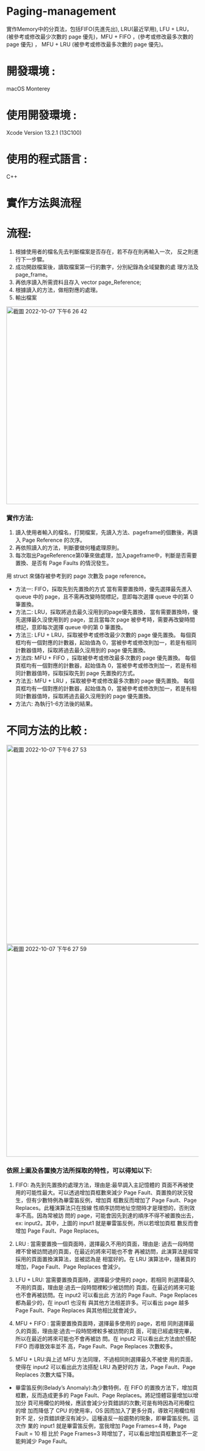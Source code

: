 # Paging-management
實作Memory中的分頁法，包括FIFO(先進先出), LRU(最近罕用),  LFU + LRU，(被參考或修改最少次數的 page 優先)，MFU + FIFO ，(參考或修改最多次數的 page 優先) ， MFU + LRU (被參考或修改最多次數的 page 優先)。
# 開發環境 : 
macOS Monterey
# 使用開發環境 : 
Xcode Version 13.2.1 (13C100) 
# 使用的程式語言 : 
C++
# 實作方法與流程

# 流程:
1. 根據使用者的檔名先去判斷檔案是否存在，若不存在則再輸入一次， 反之則進行下一步驟。
2. 成功開啟檔案後，讀取檔案第一行的數字，分別紀錄為全域變數的處 理方法及 page_frame。
3. 再依序讀入所需資料且存入 vector<int> page_Reference;
4. 根據讀入的方法，做相對應的處理。
5. 輸出檔案
  <img width="517" alt="截圖 2022-10-07 下午6 26 42" src="https://user-images.githubusercontent.com/95215851/194532963-7df2dcc8-1b43-4d83-b08c-0fef9cf909b4.png">

### 實作方法:
1. 讀入使用者輸入的檔名，打開檔案，先讀入方法、pageframe的個數後，再讀入 Page Reference 的次序。
2. 再依照讀入的方法，判斷要做何種處理原則。
3. 每次取出PageReference第0筆來做處理，加入pageframe中，判斷是否需要置換、是否有 Page Faults 的情況發生。

用 struct 來儲存被參考到的 page 次數及 page reference。
  * 方法一: FIFO，採取先到先置換的方式
  當有需要置換時，優先選擇最先進入 queue 中的 page，且不需再改變時間標記，意即每次選擇 queue 中的第 0 筆置換。
  * 方法二: LRU，採取將過去最久沒用到的page優先置換，
  當有需要置換時，優先選擇最久沒使用到的 page，並且當每次 page 被參考時，需要再改變時間標記，意即每次選擇 queue 中的第 0 筆置換。
  * 方法三: LFU + LRU，採取被參考或修改最少次數的 page 優先置換。 
  每個頁框均有一個對應的計數器，起始值為 0，當被參考或修改則加一，若是有相同計數器值時，採取將過去最久沒用到的 page 優先置換。
  * 方法四: MFU + FIFO ，採取被參考或修改最多次數的 page 優先置換。
  每個頁框均有一個對應的計數器，起始值為 0，當被參考或修改則加一，若是有相同計數器值時，採取採取先到 page 先置換的方式。
  * 方法五: MFU + LRU ，採取被參考或修改最多次數的 page 優先置換。
  每個頁框均有一個對應的計數器，起始值為 0，當被參考或修改則加一，若是有相同計數器值時，採取將過去最久沒用到的 page 優先置換。
  * 方法六: 為執行1-6方法後的結果。

# 不同方法的比較 :
  <img width="521" alt="截圖 2022-10-07 下午6 27 53" src="https://user-images.githubusercontent.com/95215851/194533181-7bb42ca1-4f44-440f-9667-96caafd45be0.png">
  
<img width="556" alt="截圖 2022-10-07 下午6 27 59" src="https://user-images.githubusercontent.com/95215851/194533195-07bd78f1-57a9-4e09-bbf5-7c414e211a9a.png">

  ### 依照上圖及各置換方法所採取的特性，可以得知以下:
1. FIFO: 為先到先置換的處理方法，理由是:最早調入主記憶體的 頁面不再被使用的可能性最大。可以透過增加頁框數來減少 Page Fault、頁置換的狀況發生，但有少數特例為畢雷笛反例，增加頁 框數反而增加了 Page Fault、Page Replaces。此種演算法只在按線 性順序訪問地址空間時才是理想的，否則效率不高。因為常被訪 問的 page，可能會因先到達的順序不得不被置換出去，ex: input2。其中，上圖的 input1 就是畢雷笛反例，所以若增加頁框 數反而會增加 Page Fault、Page Replaces。
  
2. LRU : 當需要置換一個頁面時，選擇最久不用的頁面，理由是: 過去一段時間裡不曾被訪問過的頁面，在最近的將來可能也不會 再被訪問，此演算法是經常採用的頁面置換演算法，並被認為是 相當好的。在 LRU 演算法中，隨著頁的增加，Page Fault、Page Replaces 會減少。
  
3. LFU + LRU: 當需要置換頁面時，選擇最少使用的 page，若相同 則選擇最久不用的頁面，理由是:過去一段時間裡較少被訪問的 頁面，在最近的將來可能也不會再被訪問。在 input2 可以看出此 方法的 Page Fault、Page Replaces 都為最少的，在 input1 也沒有 與其他方法相差許多。可以看出 page 越多 Page Fault、Page Replaces 與其他相比就會減少。
  
4. MFU + FIFO : 當需要置換頁面時，選擇最多使用的 page，若相 同則選擇最久的頁面，理由是:過去一段時間裡較多被訪問的頁 面，可能已經處理完畢，所以在最近的將來可能也不會再被訪 問。在 input2 可以看出此方法由於搭配 FIFO 而導致效率並不 高，Page Fault、Page Replaces 次數較多。
  
5. MFU + LRU:與上述 MFU 方法同理，不過相同則選擇最久不被使 用的頁面，使得在 input2 可以看出此方法搭配 LRU 為更好的方 法，Page Fault、Page Replaces 次數大幅下降。
  
* 畢雷笛反例(Belady’s Anomaly):為少數特例，在 FIFO 的置換方法下，增加頁 框數，反而造成更多的 Page Fault、Page Replaces。將記憶體容量增加以增加分 頁可用欄位的時候，應該會減少分頁錯誤的次數;可是有時因為可用欄位的增 加而降低了 CPU 的使用率，OS 因而加入了更多分頁，導致可用欄位相對不 足，分頁錯誤便沒有減少。這種違反一般趨勢的現象，即畢雷笛反例。這次作 業的 input1 就是畢雷笛反例，當我增加 Page Frames=4 時，Page Fault = 10 相 比於 Page Frames=3 時增加了，可以看出增加頁框數並不一定能夠減少 Page Fault。
